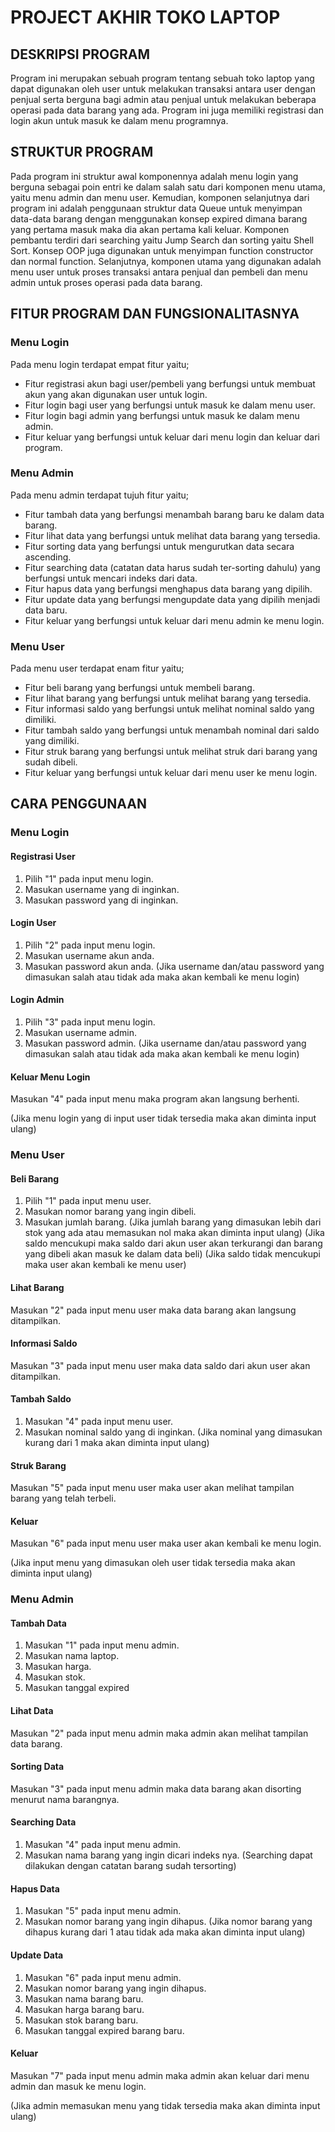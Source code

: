 # PROJECT AKHIR TOKO LAPTOP
## DESKRIPSI PROGRAM
Program ini merupakan sebuah program tentang sebuah toko laptop yang dapat digunakan oleh user untuk melakukan transaksi antara user dengan penjual serta berguna bagi admin atau penjual untuk melakukan beberapa operasi pada data barang yang ada. Program ini juga memiliki registrasi dan login akun untuk masuk ke dalam menu programnya.
## STRUKTUR PROGRAM
Pada program ini struktur awal komponennya adalah menu login yang berguna sebagai poin entri ke dalam salah satu dari komponen menu utama, yaitu menu admin dan menu user. Kemudian, komponen selanjutnya dari program ini adalah penggunaan struktur data Queue untuk menyimpan data-data barang dengan menggunakan konsep expired dimana barang yang pertama masuk maka dia akan pertama kali keluar. Komponen pembantu terdiri dari searching yaitu Jump Search dan sorting yaitu Shell Sort. Konsep OOP juga digunakan untuk menyimpan function constructor dan normal function. Selanjutnya, komponen utama yang digunakan adalah menu user untuk proses transaksi antara penjual dan pembeli dan menu admin untuk proses operasi pada data barang.
## FITUR PROGRAM DAN FUNGSIONALITASNYA
### Menu Login
Pada menu login terdapat empat fitur yaitu;
- Fitur registrasi akun bagi user/pembeli yang berfungsi untuk membuat akun yang akan digunakan user untuk login.
- Fitur login bagi user yang berfungsi untuk masuk ke dalam menu user.
- Fitur login bagi admin yang berfungsi untuk masuk ke dalam menu admin. 
- Fitur keluar yang berfungsi untuk keluar dari menu login dan keluar dari program. 
### Menu Admin
Pada menu admin terdapat tujuh fitur yaitu;
- Fitur tambah data yang berfungsi menambah barang baru ke dalam data barang. 
- Fitur lihat data yang berfungsi untuk melihat data barang yang tersedia. 
- Fitur sorting data yang berfungsi untuk mengurutkan data secara ascending. 
- Fitur searching data (catatan data harus sudah ter-sorting dahulu) yang berfungsi untuk mencari indeks dari data. 
- Fitur hapus data yang berfungsi menghapus data barang yang dipilih. 
- Fitur update data yang berfungsi mengupdate data yang dipilih menjadi data baru.
- Fitur keluar yang berfungsi untuk keluar dari menu admin ke menu login.
### Menu User
Pada menu user terdapat enam fitur yaitu;
- Fitur beli barang yang berfungsi untuk membeli barang.
- Fitur lihat barang yang berfungsi untuk melihat barang yang tersedia.
- Fitur informasi saldo yang berfungsi untuk melihat nominal saldo yang dimiliki.
- Fitur tambah saldo yang berfungsi untuk menambah nominal dari saldo yang dimiliki.
- Fitur struk barang yang berfungsi untuk melihat struk dari barang yang sudah dibeli.
- Fitur keluar yang berfungsi untuk keluar dari menu user ke menu login.
## CARA PENGGUNAAN
### Menu Login
#### Registrasi User
1. Pilih "1" pada input menu login.
2. Masukan username yang di inginkan.
3. Masukan password yang di inginkan.
#### Login User
1. Pilih "2" pada input menu login.
2. Masukan username akun anda.
3. Masukan password akun anda.
(Jika username dan/atau password yang dimasukan salah atau tidak ada maka akan kembali ke menu login)
#### Login Admin
1. Pilih "3" pada input menu login.
2. Masukan username admin.
3. Masukan password admin.
(Jika username dan/atau password yang dimasukan salah atau tidak ada maka akan kembali ke menu login)
#### Keluar Menu Login
Masukan "4" pada input menu maka program akan langsung berhenti.

(Jika menu login yang di input user tidak tersedia maka akan diminta input ulang)
### Menu User
#### Beli Barang
1. Pilih "1" pada input menu user.
2. Masukan nomor barang yang ingin dibeli.
3. Masukan jumlah barang.
(Jika jumlah barang yang dimasukan lebih dari stok yang ada atau memasukan nol maka akan diminta input ulang)
(Jika saldo mencukupi maka saldo dari akun user akan terkurangi dan barang yang dibeli akan masuk ke dalam data beli)
(Jika saldo tidak mencukupi maka user akan kembali ke menu user)
#### Lihat Barang
Masukan "2" pada input menu user maka data barang akan langsung ditampilkan.
#### Informasi Saldo
Masukan "3" pada input menu user maka data saldo dari akun user akan ditampilkan.
#### Tambah Saldo
1. Masukan "4" pada input menu user.
2. Masukan nominal saldo yang di inginkan.
(Jika nominal yang dimasukan kurang dari 1 maka akan diminta input ulang)
#### Struk Barang
Masukan "5" pada input menu user maka user akan melihat tampilan barang yang telah terbeli.
#### Keluar
Masukan "6" pada input menu user maka user akan kembali ke menu login.

(Jika input menu yang dimasukan oleh user tidak tersedia maka akan diminta input ulang)
### Menu Admin
#### Tambah Data
1. Masukan "1" pada input menu admin.
2. Masukan nama laptop.
3. Masukan harga.
4. Masukan stok.
5. Masukan tanggal expired
#### Lihat Data 
Masukan "2" pada input menu admin maka admin akan melihat tampilan data barang.
#### Sorting Data
Masukan "3" pada input menu admin maka data barang akan disorting menurut nama barangnya.
#### Searching Data
1. Masukan "4" pada input menu admin.
2. Masukan nama barang yang ingin dicari indeks nya.
(Searching dapat dilakukan dengan catatan barang sudah tersorting)
#### Hapus Data
1. Masukan   "5" pada input menu admin.
2. Masukan nomor barang yang ingin dihapus.
(Jika nomor barang yang dihapus kurang dari 1 atau tidak ada maka akan diminta input ulang)
#### Update Data
1. Masukan "6" pada input menu admin.
2. Masukan nomor barang yang ingin dihapus.
3. Masukan nama barang baru.
4. Masukan harga barang baru.
5. Masukan stok barang baru.
6. Masukan tanggal expired barang baru.
#### Keluar 
Masukan "7" pada input menu admin maka admin akan keluar dari menu admin dan masuk ke menu login.

(Jika admin memasukan menu yang tidak tersedia maka akan diminta input ulang)
